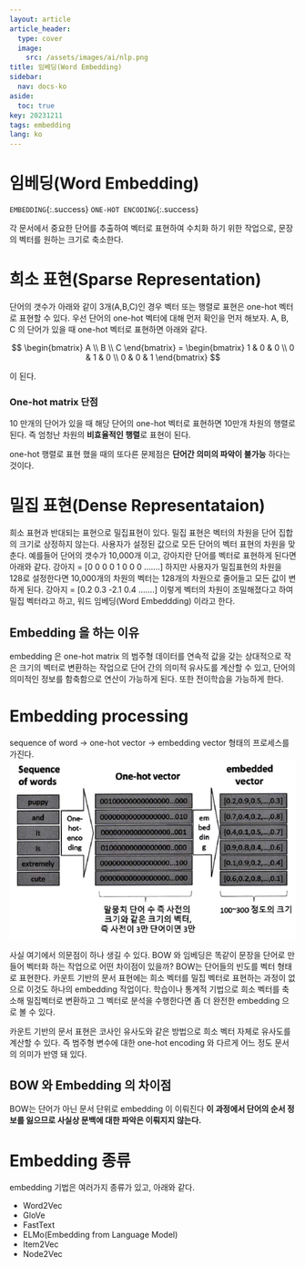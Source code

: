 ```yaml
---
layout: article
article_header:
  type: cover
  image:
    src: /assets/images/ai/nlp.png
title: 임베딩(Word Embedding)
sidebar:
  nav: docs-ko
aside:
  toc: true
key: 20231211
tags: embedding
lang: ko
---
```


# 임베딩(Word Embedding)
`EMBEDDING`{:.success} `ONE-HOT ENCODING`{:.success}

각 문서에서 중요한 단어를 추출하여 벡터로 표현하여 수치화 하기 위한 작업으로, 문장의 벡터를 원하는 크기로 축소한다.

<!--more-->

# 희소 표현(Sparse Representation)
단어의 갯수가 아래와 같이 3개(A,B,C)인 경우 벡터 또는 행렬로 표현은 one-hot 벡터로 표현할 수 있다.
우선 단어의 one-hot 벡터에 대해 먼저 확인을 먼저 해보자.
A, B, C 의 단어가 있을 때 one-hot 벡터로 표현하면 아래와 같다.

$$
\begin{bmatrix} A \\ B \\ C \end{bmatrix} = \begin{bmatrix} 1 & 0 & 0 \\ 0 & 1 & 0 \\ 0 & 0 & 1 \end{bmatrix}
$$

이 된다.

### One-hot matrix 단점
10 만개의 단어가 있을 때 해당 단어의 one-hot 벡터로 표현하면 10만개 차원의 행렬로 된다. 즉 엄청난 차원의 **비효율적인 행렬**로 표현이 된다.

one-hot 행렬로 표현 했을 때의 또다른 문제점은 **단어간 의미의 파악이 불가능** 하다는 것이다.

# 밀집 표현(Dense Representataion)
희소 표현과 반대되는 표현으로 밀집표현이 있다. 밀집 표현은 벡터의 차원을 단어 집합의 크기로 상정하지 않는다. 사용자가 설정된 값으로 모든 단어의 벡터 표현의 차원을 맞춘다.
예를들어 단어의 갯수가 10,000개 이고, 강아지란 단어를 벡터로 표현하게 된다면 아래와 같다.
강아지 = [0 0 0 0 1 0 0 0  .......]
하지만 사용자가 밀집표현의 차원을 128로 설정한다면 10,000개의 차원의 벡터는 128개의 차원으로 줄어들고 모든 값이 변하게 된다.
강아지 = [0.2 0.3 -2.1 0.4 .......]
이렇게 벡터의 차원이 조밀해졌다고 하여 밀집 벡터라고 하고, 워드 임베딩(Word Embeddding) 이라고 한다.

## Embedding 을 하는 이유
embedding 은 one-hot matrix 의 범주형 데이터를 연속적 값을 갖는 상대적으로 작은 크기의 벡터로 변환하는 작업으로 단어 간의 의미적 유사도를 계산할 수 있고, 단어의 의미적인 정보를 함축함으로 연산이 가능하게 된다. 또한 전이학습을 가능하게 한다.

# Embedding processing
sequence of word -> one-hot vector -> embedding vector 형태의 프로세스를 가진다.
![embedding_process](/assets/images/ai/embedding_process.png)

사실 여기에서 의문점이 하나 생길 수 있다. BOW 와 임베딩은 똑같이 문장을 단어로 만들어 벡터화 하는 작업으로 어떤 차이점이 있을까? BOW는 단어들의 빈도를 벡터 형태로 표현한다. 카운트 기반의 문서 표현에는 희소 벡터를 밀집 벡터로 표현하는 과정이 없으로 이것도 하나의 embedding 작업이다. 학습이나 통계적 기법으로 희소 벡터를 축소해 밀집벡터로 변환하고 그 벡터로 분석을 수행한다면 좀 더 완전한 embedding 으로 볼 수 있다.

카운트 기반의 문서 표현은 코사인 유사도와 같은 방법으로 희소 벡터 자체로 유사도를 계산할 수 있다. 즉 범주형 변수에 대한 one-hot encoding 와 다르게 어느 정도 문서의 의미가 반영 돼 있다.
## BOW 와 Embedding 의 차이점
BOW는 단어가 아닌 문서 단위로 embedding 이 이뤄진다 **이 과정에서 단어의 순서 정보를 잃으므로 사실상 문백에 대한 파악은 이뤄지지 않는다.**

# Embedding 종류
embedding 기법은 여러가지 종류가 있고, 아래와 같다.
- Word2Vec
- GloVe
- FastText
- ELMo(Embedding from Language Model)
- Item2Vec
- Node2Vec

